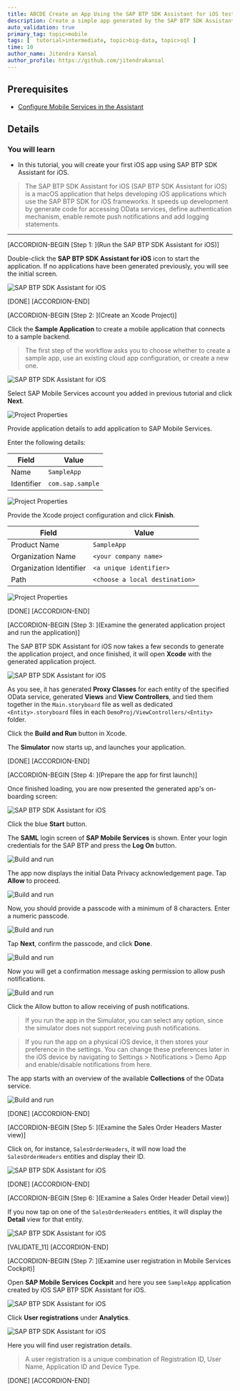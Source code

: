 ```yaml
---
title: ABCDE Create an App Using the SAP BTP SDK Assistant for iOS testgreen25
description: Create a simple app generated by the SAP BTP SDK Assistant for iOS using the Sample OData service.
auto_validation: true
primary_tag: topic>mobile
tags: [  tutorial>intermediate, topic>big-data, topic>sql ]
time: 10
author_name: Jitendra Kansal
author_profile: https://github.com/jitendrakansal
---
```


## Prerequisites  

- [Configure Mobile Services in the Assistant](hcp-create-trial-account)

## Details

### You will learn  

- In this tutorial, you will create your first iOS app using SAP BTP SDK Assistant for iOS.

>The SAP BTP SDK Assistant for iOS (SAP BTP SDK Assistant for iOS) is a macOS application that helps developing iOS applications which use the SAP BTP SDK for iOS frameworks. It speeds up development by generate code for accessing OData services, define authentication mechanism, enable remote push notifications and add logging statements.

---

[ACCORDION-BEGIN [Step 1: ](Run the SAP BTP SDK Assistant for iOS)]

Double-click the **SAP BTP SDK Assistant for iOS** icon to start the application. If no applications have been generated previously, you will see the initial screen.

![SAP BTP SDK Assistant for iOS](fiori-ios-hcpms-sdk-assistant-01.png)

[DONE]
[ACCORDION-END]

[ACCORDION-BEGIN [Step 2: ](Create an Xcode Project)]

Click the **Sample Application** to create a mobile application that connects to a sample backend.

>The first step of the workflow asks you to choose whether to create a sample app, use an existing cloud app configuration, or create a new one.

![SAP BTP SDK Assistant for iOS](fiori-ios-hcpms-sdk-assistant-02.png)

Select SAP Mobile Services account you added in previous tutorial and click **Next**.

![Project Properties](fiori-ios-hcpms-sdk-assistant-03.png)

Provide application details to add application to SAP Mobile Services.

Enter the following details:

| Field | Value |
|----|----|
| Name | `SampleApp` |
| Identifier | `com.sap.sample` |

![Project Properties](fiori-ios-hcpms-sdk-assistant-04.png)

Provide the Xcode project configuration and click **Finish**.

| Field | Value |
|----|----|
| Product Name | `SampleApp` |
| Organization Name | `<your company name>` |
| Organization Identifier | `<a unique identifier>` |
| Path | `<choose a local destination>` |

![Project Properties](fiori-ios-hcpms-sdk-assistant-05.png)

[DONE]
[ACCORDION-END]

[ACCORDION-BEGIN [Step 3: ](Examine the generated application project and run the application)]

The SAP BTP SDK Assistant for iOS now takes a few seconds to generate the application project, and once finished, it will open **Xcode** with the generated application project.

![SAP BTP SDK Assistant for iOS](fiori-ios-hcpms-sdk-assistant-06.png)

As you see, it has generated **Proxy Classes** for each entity of the specified OData service, generated **Views** and **View Controllers**, and tied them together in the `Main.storyboard` file as well as dedicated `<Entity>.storyboard` files in each `DemoProj/ViewControllers/<Entity>` folder.

Click the **Build and Run** button in Xcode.

The **Simulator** now starts up, and launches your application.

[DONE]
[ACCORDION-END]

[ACCORDION-BEGIN [Step 4: ](Prepare the app for first launch)]

Once finished loading, you are now presented the generated app's on-boarding screen:

![SAP BTP SDK Assistant for iOS](img_007.png)

Click the blue **Start** button.

The **SAML** login screen of **SAP Mobile Services** is shown. Enter your login credentials for the SAP BTP and press the **Log On** button.

![Build and run](img_008.png)

The app now displays the initial Data Privacy acknowledgement page. Tap **Allow** to proceed.

![Build and run](img_009.png)

Now, you should provide a passcode with a minimum of 8 characters. Enter a numeric passcode.

![Build and run](img_010.png)

Tap **Next**, confirm the passcode, and click **Done**.

![Build and run](img_011.png)

Now you will get a confirmation message asking permission to allow push notifications.

![Build and run](img_014.png)

Click the Allow button to allow receiving of push notifications.

>If you run the app in the Simulator, you can select any option, since the simulator does not support receiving push notifications.

>If you run the app on a physical iOS device, it then stores your preference in the settings. You can change these preferences later in the iOS device by navigating to Settings > Notifications > Demo App and enable/disable notifications from here.

The app starts with an overview of the available **Collections** of the OData service.

![Build and run](img_015.png)

[DONE]
[ACCORDION-END]

[ACCORDION-BEGIN [Step 5: ](Examine the Sales Order Headers Master view)]

Click on, for instance, `SalesOrderHeaders`, it will now load the `SalesOrderHeaders` entities and display their ID.

![SAP BTP SDK Assistant for iOS](img_016.png)

[DONE]
[ACCORDION-END]

[ACCORDION-BEGIN [Step 6: ](Examine a Sales Order Header Detail view)]

If you now tap on one of the `SalesOrderHeaders` entities, it will display the **Detail** view for that entity.

![SAP BTP SDK Assistant for iOS](img_017.png)

[VALIDATE_11]
[ACCORDION-END]

[ACCORDION-BEGIN [Step 7: ](Examine user registration in Mobile Services Cockpit)]

Open **SAP Mobile Services Cockpit** and here you see `SampleApp` application created by iOS SAP BTP SDK Assistant for iOS.

![SAP BTP SDK Assistant for iOS](img_019.png)

Click **User registrations** under **Analytics**.

![SAP BTP SDK Assistant for iOS](img_020.png)

Here you will find user registration details.

>A user registration is a unique combination of Registration ID, User Name, Application ID and Device Type.

[DONE]
[ACCORDION-END]
